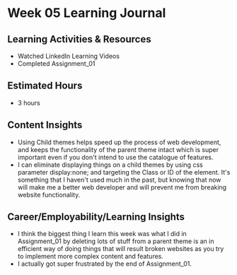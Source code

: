 
# Week 05 Learning Journal

## Learning Activities & Resources
- Watched LinkedIn Learning Videos
- Completed Assignment_01

## Estimated Hours
- 3 hours

## Content Insights
- Using Child themes helps speed up the process of web development, and keeps the functionality of the parent theme intact which is super important even if you don't intend to use the catalogue of features.
- I can eliminate displaying things on a child themes by using css parameter display:none; and targeting the Class or ID of the element. It's something that I haven't used much in the past, but knowing that now will make me a better web developer and will prevent me from breaking website functionality.  

## Career/Employability/Learning Insights
- I think the biggest thing I learn this week was what I did in Assignment_01 by deleting lots of stuff from a parent theme is an in efficient way of doing things that will result broken websites as you try to implement more complex content and features. 
- I actually got super frustrated by the end of Assignment_01.
